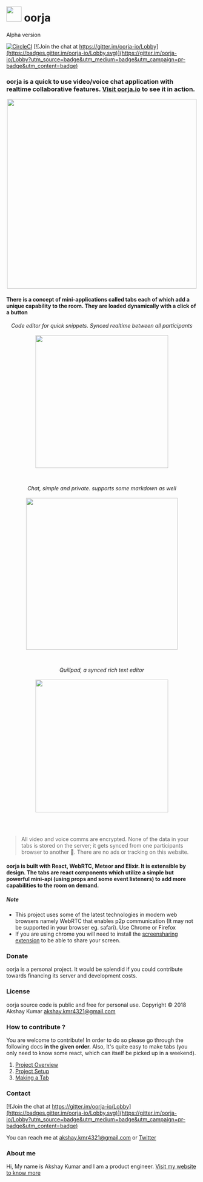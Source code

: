 # <span><img src="http://svgshare.com/i/1pX.svg" alt="" height="40px" width="40px"/> oorja </span> 
<span>Alpha version</span>

[![CircleCI](https://circleci.com/gh/akshayKMR/oorja/tree/master.svg?style=svg&circle-token=4a0bb88da10bed1c0242fbd0a050f1dab2986e2b)](https://circleci.com/gh/akshayKMR/oorja/tree/master) [![Join the chat at https://gitter.im/oorja-io/Lobby](https://badges.gitter.im/oorja-io/Lobby.svg)](https://gitter.im/oorja-io/Lobby?utm_source=badge&utm_medium=badge&utm_campaign=pr-badge&utm_content=badge)

### oorja is a quick to use video/voice chat application with realtime collaborative features. [Visit oorja.io](https://oorja.io) to see it in action.

<p align="center">
    <img align="center" height="500px" src="https://d1laijbq9p776p.cloudfront.net/screenshare2.png" alt=""/>
</p>

#### There is a concept of mini-applications called tabs each of which add a unique capability to the room. They are loaded dynamically with a click of a button

<p align="center">
    <i> Code editor for quick snippets. Synced realtime between all participants </i> <br/><br/>
    <img align="center" height="350px" src="https://d1laijbq9p776p.cloudfront.net/codepad_demo2.gif" alt=""/>
</p>
<br/>
<p align="center">
    <i> Chat, simple and private. supports some markdown as well </i> <br/><br/>
    <img align="center" height="400px" src="https://d1laijbq9p776p.cloudfront.net/chat_demo2.gif" alt=""/>
</p>
<br/>
<p align="center">
    <i> Quillpad, a synced rich text editor </i> <br/><br/>
    <img align="center" height="350px" src="https://d1laijbq9p776p.cloudfront.net/quill_demo2.gif" alt=""/>
</p>
<br/><br/>

> All video and voice comms are encrypted. None of the data in your tabs is stored on the server; it gets synced from one participants browser to another 🔮. There are no ads or tracking on this website.

#### oorja is built with React, WebRTC, Meteor and Elixir. It is extensible by design. The tabs are react components which utilize a simple but powerful mini-api (using props and some event listeners) to add more capabilities to the room on demand.

##### Note
 -  This project uses some of the latest technologies in modern web browsers namely WebRTC that enables p2p communication (It may not be supported in your browser eg. safari). Use Chrome or Firefox
 -  If you are using chrome you will need to install the [screensharing extension](https://chrome.google.com/webstore/detail/oorja-screensharing/kobkjhijljmjkobadoknmhakgfpkhiff?hl=en-US) to be able to share your screen.

### Donate
oorja is a personal project. It would be splendid if you could contribute towards financing its server and development costs.

### License
oorja source code is public and free for personal use.
Copyright © 2018 Akshay Kumar akshay.kmr4321@gmail.com


### How to contribute ?
You are welcome to contribute! In order to do so please go through the following docs **in the given order.**
Also, It's quite easy to make tabs (you only need to know some react, which can itself be picked up in a weekend).
 1. [Project Overview](docs/project-overview.md)
 2. [Project Setup](docs/project-setup.md)
 3. [Making a Tab](docs/make-a-tab.md)

### Contact
[![Join the chat at https://gitter.im/oorja-io/Lobby](https://badges.gitter.im/oorja-io/Lobby.svg)](https://gitter.im/oorja-io/Lobby?utm_source=badge&utm_medium=badge&utm_campaign=pr-badge&utm_content=badge)

You can reach me at akshay.kmr4321@gmail.com or <a href="https://twitter.com/uberakshay/">Twitter</a> 

### About me
Hi, My name is Akshay Kumar and I am a product engineer. [Visit my website to know more](http://akshay.oorja.io/)

